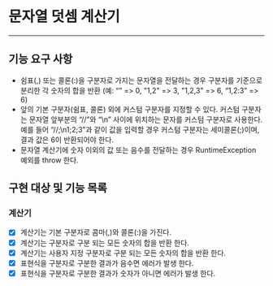 # 문자열 덧셈 계산기

---

## 기능 요구 사항

- 쉼표(,) 또는 콜론(:)을 구분자로 가지는 문자열을 전달하는 경우 구분자를 기준으로 분리한 각 숫자의 합을 반환 (예: “” => 0, "1,2" => 3, "1,2,3" => 6, “1,2:3” => 6)
- 앞의 기본 구분자(쉼표, 콜론) 외에 커스텀 구분자를 지정할 수 있다. 커스텀 구분자는 문자열 앞부분의 “//”와 “\n” 사이에 위치하는 문자를 커스텀 구분자로 사용한다. 
  예를 들어 “//;\n1;2;3”과 같이 값을 입력할 경우 커스텀 구분자는 세미콜론(;)이며, 결과 값은 6이 반환되어야 한다.
- 문자열 계산기에 숫자 이외의 값 또는 음수를 전달하는 경우 RuntimeException 예외를 throw 한다.


## 구현 대상 및 기능 목록

### 계산기

- [x] 계산기는 기본 구분자로 콤마(,)와 콜론(:)을 가진다.
- [x] 계산기는 구분자로 구분 되는 모든 숫자의 합을 반환 한다.
- [x] 계산기는 사용자 지정 구분자로 구분 되는 모든 숫자의 합을 반환 한다.
- [x] 표현식을 구분자로 구분한 결과가 음수면 에러가 발생 한다.
- [x] 표현식을 구분자로 구분한 결과가 숫자가 아니면 에러가 발생 한다.
